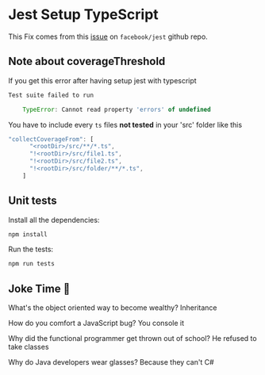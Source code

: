 # Jest Setup TypeScript

This Fix comes from this [issue](https://github.com/facebook/jest/issues/9771#issuecomment-803334274) on `facebook/jest` github repo.

## Note about coverageThreshold

If you get this error after having setup jest with typescript

```js
Test suite failed to run

    TypeError: Cannot read property 'errors' of undefined
```

You have to include every `ts` files **not tested** in your 'src' folder like this

```js
"collectCoverageFrom": [
      "<rootDir>/src/**/*.ts",
      "!<rootDir>/src/file1.ts",
      "!<rootDir>/src/file2.ts",
      "!<rootDir>/src/folder/**/*.ts",
    ]
```

## Unit tests

Install all the dependencies:

```sh
npm install
```

Run the tests:

```sh
npm run tests
```

## Joke Time 🤣

What's the object oriented way to become wealthy? Inheritance

How do you comfort a JavaScript bug? You console it

Why did the functional programmer get thrown out of school? He refused to take classes

Why do Java developers wear glasses? Because they can't C#